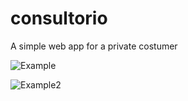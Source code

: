 # consultorio
A simple web app for a private costumer

![Example](http://i.imgur.com/BFuMfVl.jpg)

![Example2](http://i.imgur.com/FNHVcW7.jpg)
